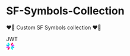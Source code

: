 # SF-Symbols-Collection
❤️‍🔥 Custom SF Symbols collection ❤️‍🔥

JWT<br/>
<img src="./SVGs/jwt.svg" alt="Json Web Tokens" width="22" height="22"/>
